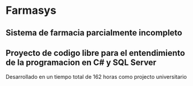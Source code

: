 # Farmasys
Sistema de farmacia parcialmente incompleto
------------------------------------------------------------------------------------
Proyecto de codigo libre para el entendimiento de la programacion en C# y SQL Server
------------------------------------------------------------------------------------
Desarrollado en un tiempo total de 162 horas
como projecto universitario
